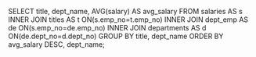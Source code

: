 
SELECT title, dept_name, AVG(salary) AS avg_salary
FROM salaries AS s
INNER JOIN titles AS t ON(s.emp_no=t.emp_no)
INNER JOIN dept_emp AS de ON(s.emp_no=de.emp_no)
INNER JOIN departments AS d ON(de.dept_no=d.dept_no)
GROUP BY title, dept_name
ORDER BY avg_salary DESC, dept_name;
